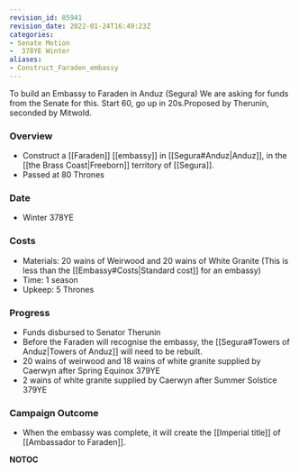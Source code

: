 ```yaml
---
revision_id: 85941
revision_date: 2022-01-24T16:49:23Z
categories:
- Senate Motion
-  378YE Winter
aliases:
- Construct_Faraden_embassy
---
```


To build an Embassy to Faraden in Anduz (Segura) We are asking for funds from the Senate for this. Start 60, go up in 20s.Proposed by Therunin, seconded by Mitwold.

### Overview
* Construct a [[Faraden]] [[embassy]] in [[Segura#Anduz|Anduz]], in the [[the Brass Coast|Freeborn]] territory of [[Segura]].
* Passed at 80 Thrones

### Date
* Winter 378YE

### Costs
* Materials: 20 wains of Weirwood and 20 wains of White Granite (This is less than the [[Embassy#Costs|Standard cost]] for an embassy)
* Time: 1 season
* Upkeep: 5 Thrones

### Progress
* Funds disbursed to Senator Therunin
* Before the Faraden will recognise the embassy, the [[Segura#Towers of Anduz|Towers of Anduz]] will need to be rebuilt.
* 20 wains of weirwood and 18 wains of white granite supplied by Caerwyn after Spring Equinox 379YE
* 2 wains of white granite supplied by Caerwyn after Summer Solstice 379YE

### Campaign Outcome
* When the embassy was complete, it will create the [[Imperial title]] of [[Ambassador to Faraden]].



__NOTOC__